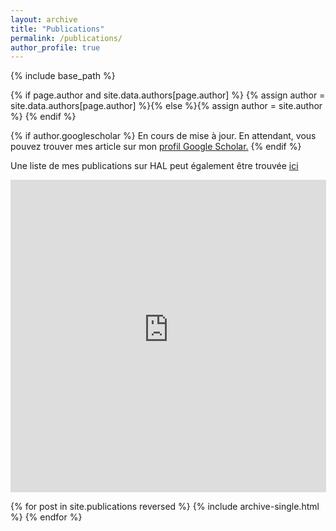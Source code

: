 ```yaml
---
layout: archive
title: "Publications"
permalink: /publications/
author_profile: true
---
```


{% include base_path %}

{% if page.author and site.data.authors[page.author] %}
  {% assign author = site.data.authors[page.author] %}{% else %}{% assign author = site.author %}
{% endif %}

{% if author.googlescholar %}
  En cours de mise à jour. En attendant, vous pouvez trouver mes article sur mon <u><a href="{{author.googlescholar}}">profil Google Scholar</a>.</u>
{% endif %}

Une liste de mes publications sur HAL peut également être trouvée <a href="https://haltools.archives-ouvertes.fr/Public/afficheRequetePubli.php?auteur_exp=Elsa+Piollet&CB_auteur=oui&CB_titre=oui&CB_article=oui&CB_typdoc=oui&langue=Francais&tri_exp=annee_publi&tri_exp2=typdoc&tri_exp3=date_publi&ordre_aff=TA&Fen=Aff&css=../css/VisuCondenseSsCadre.css">ici</a>

<IFRAME width="505" height="500" src="https://haltools.archives-ouvertes.fr/Public/afficheRequetePubli.php?auteur_exp=Elsa+Piollet&CB_auteur=oui&CB_titre=oui&CB_article=oui&CB_typdoc=oui&langue=Francais&tri_exp=annee_publi&tri_exp2=typdoc&tri_exp3=date_publi&ordre_aff=TA&Fen=Aff&css=../css/VisuCondenseSsCadre.css" FRAMEBORDER="0" scrolling="auto" ></IFRAME>


{% for post in site.publications reversed %}
  {% include archive-single.html %}
{% endfor %}
